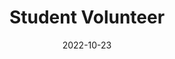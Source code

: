 ---
title: "Student Volunteer"
date: 2022-10-23
Event: "MODLES'22, Montréal, Canada"
description: ""
---